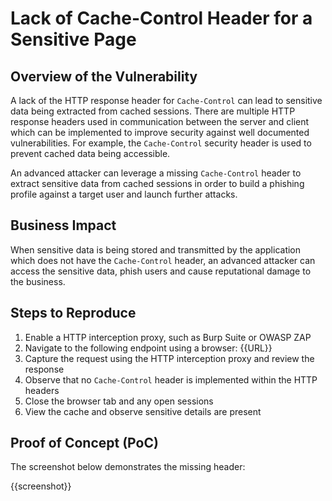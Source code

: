# Lack of Cache-Control Header for a Sensitive Page

## Overview of the Vulnerability

A lack of the HTTP response header for `Cache-Control` can lead to sensitive data being extracted from cached sessions. There are multiple HTTP response headers used in communication between the server and client which can be implemented to improve security against well documented vulnerabilities. For example, the `Cache-Control` security header is used to prevent cached data being accessible.

An advanced attacker can leverage a missing `Cache-Control` header to extract sensitive data from cached sessions in order to build a phishing profile against a target user and launch further attacks.

## Business Impact

When sensitive data is being stored and transmitted by the application which does not have the `Cache-Control` header, an advanced attacker can access the sensitive data, phish users and cause reputational damage to the business.

## Steps to Reproduce

1. Enable a HTTP interception proxy, such as Burp Suite or OWASP ZAP
1. Navigate to the following endpoint using a browser: {{URL}}
1. Capture the request using the HTTP interception proxy and review the response
1. Observe that no `Cache-Control` header is implemented within the HTTP headers
1. Close the browser tab and any open sessions
1. View the cache and observe sensitive details are present

## Proof of Concept (PoC)

The screenshot below demonstrates the missing header:

{{screenshot}}
